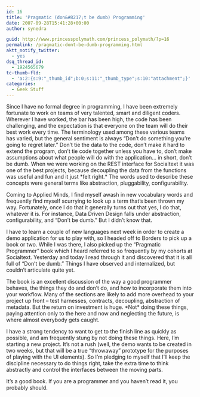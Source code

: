 ```yaml
---
id: 16
title: 'Pragmatic (don&#8217;t be dumb) Programming'
date: 2007-09-28T15:41:28+00:00
author: synedra

guid: http://www.princesspolymath.com/princess_polymath/?p=16
permalink: /pragmatic-dont-be-dumb-programming.html
aktt_notify_twitter:
  - yes
dsq_thread_id:
  - 1924565679
tc-thumb-fld:
  - 'a:2:{s:9:"_thumb_id";b:0;s:11:"_thumb_type";s:10:"attachment";}'
categories:
  - Geek Stuff
---
```

Since I have no formal degree in programming, I have been extremely fortunate to work on teams of very talented, smart and diligent coders. Wherever I have worked, the bar has been high, the code has been challenging, and the expectation is that everyone on the team will do their best work every time. The terminology used among these various teams has varied, but the general sentiment is always &#8220;Don&#8217;t do something you&#8217;re going to regret later.&#8221; Don&#8217;t tie the data to the code, don&#8217;t make it hard to extend the program, don&#8217;t tie code together unless you have to, don&#8217;t make assumptions about what people will do with the application&#8230; in short, don&#8217;t be dumb. When we were working on the REST interface for Socialtext it was one of the best projects, because decoupling the data from the functions was useful and fun and it just \*felt right.\* The words used to describe these concepts were general terms like abstraction, pluggability, configurability.
  
Coming to Applied Minds, I find myself awash in new vocabulary words and frequently find myself scurrying to look up a term that&#8217;s been thrown my way. Fortunately, once I do that it generally turns out that yes, I do that, whatever it is. For instance, Data Driven Design falls under abstraction, configurability, and &#8220;Don&#8217;t be dumb.&#8221; But I didn&#8217;t know that.
  
I have to learn a couple of new languages next week in order to create a demo application for us to play with, so I headed off to Borders to pick up a book or two. While I was there, I also picked up the &#8220;Pragmatic Programmer&#8221; book which I heard referred to so frequently by my cohorts at Socialtext. Yesterday and today I read through it and discovered that it is all full of &#8220;Don&#8217;t be dumb.&#8221; Things I have observed and internalized, but couldn&#8217;t articulate quite yet.
  
The book is an excellent discussion of the way a good programmer behaves, the things they do and don&#8217;t do, and how to incorporate them into your workflow. Many of the sections are likely to add more overhead to your project up front &#8211; test harnesses, contracts, decoupling, abstraction of metadata. But the return on investment is huge. \*Not\* doing these things, paying attention only to the here and now and neglecting the future, is where almost everybody gets caught.
  
I have a strong tendency to want to get to the finish line as quickly as possible, and am frequently stung by not doing these things. Here, I&#8217;m starting a new project. It&#8217;s not a rush (well, the demo wants to be created in two weeks, but that will be a true &#8220;throwaway&#8221; prototype for the purposes of playing with the UI elements). So I&#8217;m pledging to myself that I&#8217;ll keep the discipline necessary to do things right, take the extra time to think abstractly and control the interfaces between the moving parts.
  
It&#8217;s a good book. If you are a programmer and you haven&#8217;t read it, you probably should.
